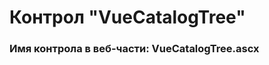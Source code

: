 ﻿---
description: 2.4.11.1
---
# Контрол "VueCatalogTree"
### Имя контрола в веб-части: VueCatalogTree.ascx

